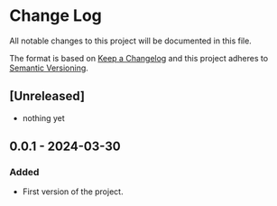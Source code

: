 # Change Log
All notable changes to this project will be documented in this file.

The format is based on [Keep a Changelog](http://keepachangelog.com/)
and this project adheres to [Semantic Versioning](http://semver.org/).

## [Unreleased]

- nothing yet

## 0.0.1 - 2024-03-30

### Added

- First version of the project.
